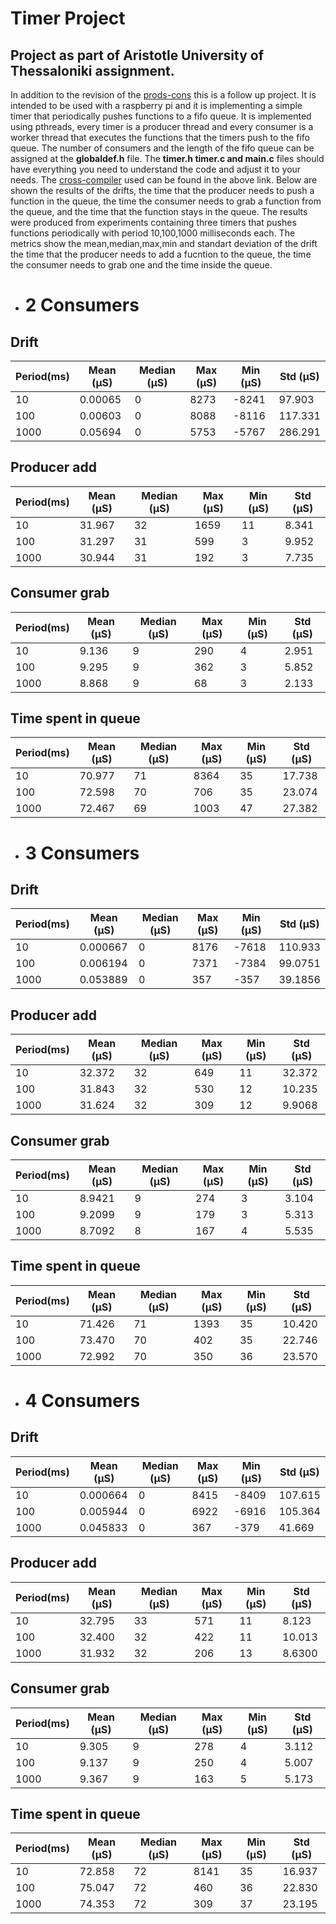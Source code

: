 # Timer Project
## Project as part of Aristotle University of Thessaloniki assignment.
In addition to the revision of the [prods-cons](https://github.com/doinakis/Real-Time-Embedded-Systems) this is a follow up project. It is intended to be used with a raspberry pi and it is implementing a simple timer that periodically pushes functions to a fifo queue. It is implemented using pthreads, every timer is a producer thread and every consumer is a worker thread that executes the functions that the timers push to the fifo queue. The number of consumers and the length of the fifo queue can be assigned at the **globaldef.h** file. The **timer.h timer.c and main.c** files should have everything you need to understand the code and adjust it to your needs. The [cross-compiler](https://github.com/abhiTronix/raspberry-pi-cross-compilers) used can be found in the above link. Below are shown the results of the drifts, the time that the producer needs to push a function in the queue, the time the consumer needs to grab a function from the queue, and the time that the function stays in the queue. The results were produced from experiments containing three timers that pushes functions periodically with period 10,100,1000 milliseconds each. The metrics show the mean,median,max,min and standart deviation of the drift the time that the producer needs to add a fucntion to the queue, the time the consumer needs to grab one and the time inside the queue.
  
* # 2 Consumers 
## Drift 
|     Period(ms)    |    Mean  (μS)    |     Median   (μS)    |     Max   (μS)    |     Min   (μS)    |     Std (μS)    |
|---------------------|---------------------------|------------------------|-----------------------|------------------------|-------------------------------|
|     10              |     0.00065               |     0                  |     8273              |     -8241              |     97.903                    |
|     100             |     0.00603               |     0                  |     8088              |     -8116              |     117.331                   |
|     1000            |     0.05694               |     0                  |     5753              |     -5767              |     286.291                   |

## Producer add  
|     Period(ms)    |     Mean  (μS)    |     Median   (μS)    |     Max   (μS)    |     Min   (μS)    |     Std (μS)    |
|---------------------|---------------------------|------------------------|-----------------------|------------------------|-------------------------------|
|     10              |     31.967                |     32                 |     1659              |     11                 |     8.341                     |
|     100             |     31.297                |     31                 |     599               |     3                  |     9.952                     |
|     1000            |     30.944                |     31                 |     192               |     3                  |     7.735                     |

## Consumer grab 

|     Period(ms)    |    Mean  (μS)    |     Median   (μS)    |     Max   (μS)    |     Min   (μS)    |     Std (μS)    |
|---------------------|---------------------------|------------------------|-----------------------|------------------------|-------------------------------|
|     10              |     9.136                 |     9                  |     290               |     4                  |     2.951                     |
|     100             |     9.295                 |     9                  |     362               |     3                  |     5.852                     |
|     1000            |     8.868                 |     9                  |     68                |     3                  |     2.133                     |

## Time spent in queue 

|     Period(ms)    |     Mean  (μS)    |     Median   (μS)    |     Max   (μS)    |     Min   (μS)    |     Std (μS)    |
|---------------------|---------------------------|------------------------|-----------------------|------------------------|-------------------------------|
|     10              |     70.977                |     71                 |     8364              |     35               |     17.738                    |
|     100             |     72.598                |     70                 |     706               |     35                  |    23.074                    |
|     1000            |     72.467                |     69                 |     1003               |     47                 |     27.382                    |

* # 3 Consumers
## Drift
|     Period(ms)    |     Mean  (μS)    |     Median   (μS)    |     Max   (μS)    |     Min   (μS)    |     Std (μS)    |
|---------------------|---------------------------|------------------------|-----------------------|------------------------|-------------------------------|
|     10              |     0.000667              |     0                  |     8176              |     -7618              |     110.933                   |
|     100             |     0.006194              |     0                  |     7371              |     -7384              |     99.0751                   |
|     1000            |     0.053889              |     0                  |     357               |     -357               |     39.1856                   |

## Producer add
|     Period(ms)    |     Mean  (μS)    |     Median   (μS)    |     Max   (μS)    |     Min   (μS)    |     Std (μS)    |
|---------------------|---------------------------|------------------------|-----------------------|------------------------|-------------------------------|
|     10              |     32.372                |     32                 |     649               |     11                 |     32.372                    |
|     100             |     31.843                |     32                 |     530               |     12                 |     10.235                    |
|     1000            |     31.624                |     32                 |     309               |     12                 |     9.9068                    |

## Consumer grab 
|     Period(ms)    |     Mean  (μS)    |     Median   (μS)    |     Max   (μS)    |     Min   (μS)    |     Std (μS)    |
|---------------------|---------------------------|------------------------|-----------------------|------------------------|-------------------------------|
|     10              |     8.9421                |     9                  |     274               |     3                  |     3.104                     |
|     100             |     9.2099                |     9                  |     179               |     3                  |     5.313                     |
|     1000            |     8.7092                |     8                  |     167               |     4                  |     5.535                     |
## Time spent in queue 
|     Period(ms)    |     Mean  (μS)    |     Median   (μS)    |     Max   (μS)    |     Min   (μS)    |     Std (μS)    |
|---------------------|---------------------------|------------------------|-----------------------|------------------------|-------------------------------|
|     10              |     71.426                |     71                 |     1393              |    35               |     10.420                    |
|     100             |     73.470                |     70                 |     402               |     35                 |     22.746                    |
|     1000            |     72.992                |     70                 |     350               |     36                 |     23.570                    |

* # 4 Consumers
## Drift

|     Period(ms)    |    Mean  (μS)    |     Median   (μS)    |     Max   (μS)    |     Min   (μS)    |     Std (μS)    |
|---------------------|---------------------------|------------------------|-----------------------|------------------------|-------------------------------|
|     10              |     0.000664              |     0                  |     8415              |     -8409              |     107.615                   |
|     100             |     0.005944              |     0                  |     6922              |     -6916              |     105.364                   |
|     1000            |     0.045833              |     0                  |     367               |     -379               |     41.669                    |
## Producer add 

|     Period(ms)    |     Mean  (μS)    |     Median   (μS)    |     Max   (μS)    |     Min   (μS)    |     Std (μS)    |
|---------------------|---------------------------|------------------------|-----------------------|------------------------|-------------------------------|
|     10              |     32.795                |     33                 |     571               |     11                 |     8.123                     |
|     100             |     32.400                |     32                 |     422               |     11                 |     10.013                    |
|     1000            |     31.932                |     32                 |     206               |     13                 |     8.6300                    |
## Consumer grab 
|     Period(ms)    |     Mean  (μS)    |     Median   (μS)    |     Max   (μS)    |     Min   (μS)    |     Std (μS)    |
|---------------------|---------------------------|------------------------|-----------------------|------------------------|-------------------------------|
|     10              |     9.305                 |     9                  |     278               |     4                  |     3.112                     |
|     100             |     9.137                 |     9                  |     250               |     4                  |     5.007                     |
|     1000            |     9.367                 |     9                  |     163               |     5                  |     5.173                     |
## Time spent in queue 
|     Period(ms)    |     Mean  (μS)    |     Median   (μS)    |     Max   (μS)    |     Min   (μS)    |     Std (μS)    |
|---------------------|---------------------------|------------------------|-----------------------|------------------------|-------------------------------|
|     10              |     72.858                |     72                 |     8141               |     35                 |     16.937                     |
|     100             |     75.047                |     72                 |     460               |     36                 |     22.830                    |
|     1000            |     74.353                |     72                 |     309               |     37                 |     23.195                    |
